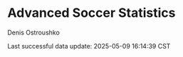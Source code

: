# Advanced Soccer Statistics
Denis Ostroushko

<!-- gfm -->

Last successful data update: 2025-05-09 16:14:39 CST

